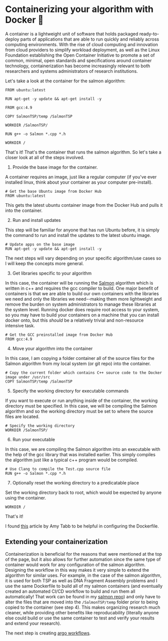 # Containerizing your algorithm with Docker :whale:

A container is a lightweight unit of software that holds packaged ready-to-deploy parts of applications that are able to run quickly and reliably across computing environments. With the rise of cloud computing and innovation from cloud providers to simplify workload deployment, as well as the Linux Foundation establishing the Open Container Initiative to promote a set of common, minimal, open standards and specifications around container technology, containerization has become increasingly relevant to both researchers and systems administrators of research institutions.

Let's take a look at the container for the salmon algorithm:

```
FROM ubuntu:latest

RUN apt-get -y update && apt-get install -y

FROM gcc:4.9

COPY SalmonTSP/temp /SalmonTSP

WORKDIR /SalmonTSP/

RUN g++ -o Salmon *.cpp *.h

WORKDIR /

```

That's it! That's the container that runs the salmon algorithm. So let's take a
closer look at all of the steps involved.

1. Provide the base image for the container.

  A container requires an image, just like a regular computer (if you've ever
  installed linux, think about your container as your computer pre-install).

  ```
  # Get the base Ubuntu image from Docker Hub
  FROM ubuntu:latest
  ```

  This gets the latest ubuntu container image from the Docker Hub and pulls it
  into the container.

2. Run and install updates

  This step will be familiar for anyone that has run Ubuntu before, it is
  simply the command to run and install the updates to the latest ubuntu image.

  ```
  # Update apps on the base image
  RUN apt-get -y update && apt-get install -y
  ```

The next steps will vary depending on your specific algorithm/use cases so I
will keep the concepts more general.

3. Get libraries specific to your algorithm

  In this case, the container will be running the
  [Salmon](https://github.com/onyiny-ang/salmon) algorithm which is written in
  c++ and requires the gcc compiler to build. One major benefit of containers
  is that we are able to build our own containers with the libraries we need and
  only the libraries we need--making them more lightweight and remove the
  burden on system administrators to manage these libraries at the system
  level. Running docker does require root access to your system, so you may
  have to build your containers on a machine that you can install docker onto,
  but this _should_ be a relatively trivial and non-resource intensive task.

  ```
  # Get the GCC preinstalled image from Docker Hub
  FROM gcc:4.9
  ```

4. Move your algorithm into the container

  In this case, I am copying a folder container all of the source files for the
  Salmon algorithm from my local system (or git repo) into the container.

  ```
  # Copy the current folder which contains C++ source code to the Docker image under /usr/src
  COPY SalmonTSP/temp /SalmonTSP
  ```

5. Specify the working directory for executable commands

  If you want to execute or run anything inside of the container, the working
  directory must be specified. In this case, we will be compiling the Salmon
  algorithm and so the working directory must be set to where the source files
  are located.

  ```
  # Specify the working directory
  WORKDIR /SalmonTSP/
  ```

6. Run your executable

  In this case, we are compiling the Salmon algorithm into an executable with
  the help of the gcc library that was installed earlier. This simply compiles
  the algorithm just like a typical c++ program would be compiled.

  ```
  # Use Clang to compile the Test.cpp source file
  RUN g++ -o Salmon *.cpp *.h
  ```

7. Optionally reset the working directory to a predicatable place

  Set the working directory back to root, which would be expected by anyone
  using the container.

  ```
  WORKDIR /
  ```

That's it!


I found [this](https://amytabb.com/ts/2018_07_28/#hello-world-with-arguments) article by Amy Tabb to be helpful in configuring the Dockerfile.

## Extending your containerization

Containerization is beneficial for the reasons that were mentioned at the top
of the page, but it also allows for further automation since the same type of
container would work for any configuration of the salmon algorithm. Designing
the workflow in this way makes it very simple to extend the algorithm for
similar uses. For example, in the case of the salmon algorithm, it is used for
both TSP as well as DNA Fragment Assembly problems and I use the same
Dockerfile to build all of my salmon containers (and eventually created an automated CI/CD workflow to build and run them all automatically! That work can be found in my [salmon repo](https://github.com/onyiny-ang/salmon)) and only have to alter the files that are moved into the `/SalmonTSP/temp` folder prior to being copied to the container (see step 4). This makes organizing research much cleaner, while providing other benefits like reproducability (literally anyone else could build or use the same container to test and verify your results and extend your research).

The next step is creating [argo workflows](argo.md).
